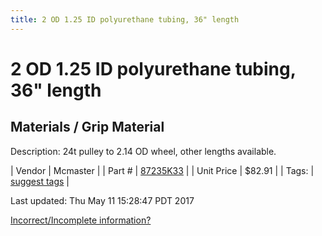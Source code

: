 ```yaml
---
title: 2 OD 1.25 ID polyurethane tubing, 36" length
---
```


# 2 OD 1.25 ID polyurethane tubing, 36" length
## Materials / Grip Material
Description: 	24t pulley to 2.14 OD wheel, other lengths available. 

| Vendor | Mcmaster | 
| Part # | [87235K33](https://www.mcmaster.com/#87235K33) | 
| Unit Price | $82.91 | 
| Tags: | [suggest tags](https://docs.google.com/forms/d/e/1FAIpQLSeWyY8v3RgOty-MyWmh9U0iivNYN_molChYyS-0U-o-kOAv_g/viewform) | 

Last updated: Thu May 11 15:28:47 PDT 2017

 [Incorrect/Incomplete information?](https://docs.google.com/forms/d/e/1FAIpQLSeWyY8v3RgOty-MyWmh9U0iivNYN_molChYyS-0U-o-kOAv_g/viewform)